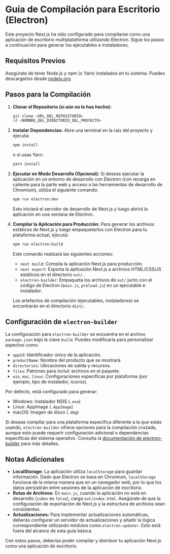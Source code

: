 # Guía de Compilación para Escritorio (Electron)

Este proyecto Next.js ha sido configurado para compilarse como una aplicación de escritorio multiplataforma utilizando Electron. Sigue los pasos a continuación para generar los ejecutables e instaladores.

## Requisitos Previos

Asegúrate de tener Node.js y npm (o Yarn) instalados en tu sistema. Puedes descargarlos desde [nodejs.org](https://nodejs.org/).

## Pasos para la Compilación

1.  **Clonar el Repositorio (si aún no lo has hecho):**
    ```bash
    git clone <URL_DEL_REPOSITORIO>
    cd <NOMBRE_DEL_DIRECTORIO_DEL_PROYECTO>
    ```

2.  **Instalar Dependencias:**
    Abre una terminal en la raíz del proyecto y ejecuta:
    ```bash
    npm install
    ```
    o si usas Yarn:
    ```bash
    yarn install
    ```

3.  **Ejecutar en Modo Desarrollo (Opcional):**
    Si deseas ejecutar la aplicación en un entorno de desarrollo con Electron (con recarga en caliente para la parte web y acceso a las herramientas de desarrollo de Chromium), utiliza el siguiente comando:
    ```bash
    npm run electron:dev
    ```
    Esto iniciará el servidor de desarrollo de Next.js y luego abrirá la aplicación en una ventana de Electron.

4.  **Compilar la Aplicación para Producción:**
    Para generar los archivos estáticos de Next.js y luego empaquetarlos con Electron para tu plataforma actual, ejecuta:
    ```bash
    npm run electron:build
    ```
    Este comando realizará las siguientes acciones:
    *   `next build`: Compila la aplicación Next.js para producción.
    *   `next export`: Exporta la aplicación Next.js a archivos HTML/CSS/JS estáticos en el directorio `out/`.
    *   `electron-builder`: Empaqueta los archivos de `out/` junto con el código de Electron (`main.js`, `preload.js`) en un ejecutable e instalador.

    Los artefactos de compilación (ejecutables, instaladores) se encontrarán en el directorio `dist/`.

## Configuración de `electron-builder`

La configuración para `electron-builder` se encuentra en el archivo `package.json` bajo la clave `build`. Puedes modificarla para personalizar aspectos como:

*   `appId`: Identificador único de la aplicación.
*   `productName`: Nombre del producto que se mostrará.
*   `directories`: Ubicaciones de salida y recursos.
*   `files`: Patrones para incluir archivos en el paquete.
*   `win`, `mac`, `linux`: Configuraciones específicas por plataforma (por ejemplo, tipo de instalador, iconos).

Por defecto, está configurado para generar:
*   Windows: Instalador NSIS (`.exe`)
*   Linux: AppImage (`.AppImage`)
*   macOS: Imagen de disco (`.dmg`)

Si deseas compilar para una plataforma específica diferente a la que estás usando, `electron-builder` ofrece opciones para la compilación cruzada, aunque esto puede requerir configuración adicional o dependencias específicas del sistema operativo. Consulta la [documentación de electron-builder](https://www.electron.build/) para más detalles.

## Notas Adicionales

*   **LocalStorage:** La aplicación utiliza `localStorage` para guardar información. Dado que Electron se basa en Chromium, `localStorage` funciona de la misma manera que en un navegador web, por lo que los datos persistirán entre sesiones de la aplicación de escritorio.
*   **Rutas de Archivos:** En `main.js`, cuando la aplicación no está en desarrollo (`isDev` es `false`), carga `out/index.html`. Asegúrate de que la configuración de exportación de Next.js y la estructura de archivos sean consistentes.
*   **Actualizaciones:** Para implementar actualizaciones automáticas, deberás configurar un servidor de actualizaciones y añadir la lógica correspondiente utilizando módulos como `electron-updater`. Esto está fuera del alcance de esta guía básica.

Con estos pasos, deberías poder compilar y distribuir tu aplicación Next.js como una aplicación de escritorio.
